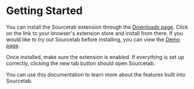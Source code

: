 # Getting Started

You can install the Sourcetab extension through the [Downloads page](/#downloads). Click on the link to your browser's extension store and install from there. If you would like to try out Sourcetab before installing, you can view the [Demo page](https://web.sourcetab.org).

Once installed, make sure the extension is enabled. If everything is set up correctly, clicking the new tab button should open Sourcetab.

You can use this documentation to learn more about the features built into Sourcetab.
